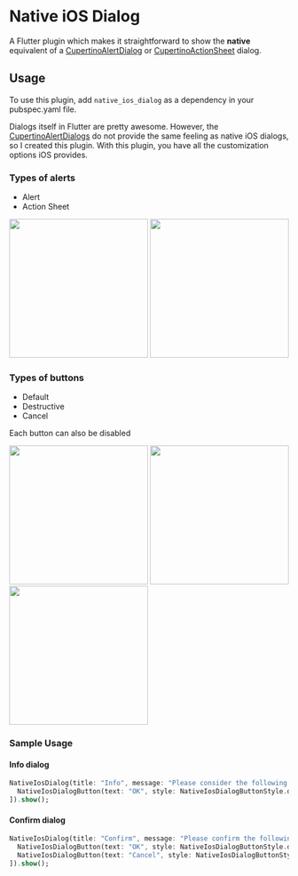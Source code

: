 # Native iOS Dialog

A Flutter plugin which makes it straightforward to show the **native** equivalent of a [CupertinoAlertDialog](https://api.flutter.dev/flutter/cupertino/CupertinoAlertDialog-class.html) or [CupertinoActionSheet](https://api.flutter.dev/flutter/cupertino/CupertinoActionSheet-class.html) dialog.

##  Usage
To use this plugin, add `native_ios_dialog` as a dependency in your pubspec.yaml file.

Dialogs itself in Flutter are pretty awesome. However, the [CupertinoAlertDialogs](https://api.flutter.dev/flutter/cupertino/CupertinoAlertDialog-class.html) do not provide the same feeling as native iOS dialogs, so I created this plugin.
With this plugin, you have all the customization options iOS provides.

### Types of alerts
* Alert 
* Action Sheet
<p float="left">
<img src="https://user-images.githubusercontent.com/35232234/160130532-380a5dbf-683b-4a4f-bfaa-f1ab2f727590.png" width="250">
<img src="https://user-images.githubusercontent.com/35232234/160130466-d82edd40-badd-4f89-a10f-4d37bff98e64.png" width="250">
</p>

### Types of buttons
* Default
* Destructive
* Cancel

Each button can also be disabled
<p float="left">
<img src="https://user-images.githubusercontent.com/35232234/160131143-510c5040-7c75-47dd-87e2-e0468680ccd6.png" width="250">
<img src="https://user-images.githubusercontent.com/35232234/160130517-f4e7b449-c007-4d85-8ab4-0d6c00f27e38.png" width="250">
<img src="https://user-images.githubusercontent.com/35232234/160130504-074a2ffb-7739-4388-aa1d-20fecb17e6ae.png" width="250">
</p>

### Sample Usage

#### Info dialog
```dart 
NativeIosDialog(title: "Info", message: "Please consider the following information in this dialog.", style: style, actions: [
  NativeIosDialogButton(text: "OK", style: NativeIosDialogButtonStyle.defaultStyle, onPressed: () {}),
]).show();
```

#### Confirm dialog
```dart
NativeIosDialog(title: "Confirm", message: "Please confirm the following information in this dialog.", style: style, actions: [
  NativeIosDialogButton(text: "OK", style: NativeIosDialogButtonStyle.defaultStyle, onPressed: () {}),
  NativeIosDialogButton(text: "Cancel", style: NativeIosDialogButtonStyle.cancel, onPressed: () {}),
]).show();
```
